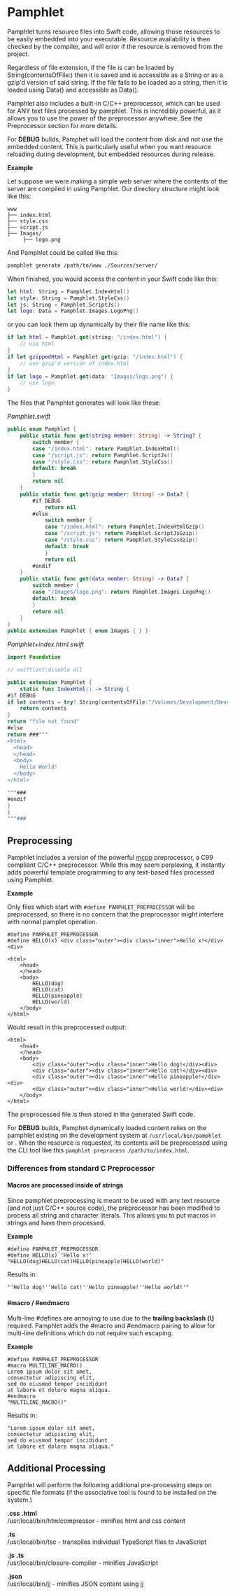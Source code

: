 # Pamphlet

Pamphlet turns resource files into Swift code, allowing those resources to be easily embedded into your executable. Resource availability is then checked by the compiler, and will error if the resource is removed from the project.

Regardless of file extension, if the file is can be loaded by String(contentsOfFile:) then it is saved and is accessible as a String or as a gzip'd version of said string.  If the file fails to be loaded as a string, then it is loaded using Data() and accessible as Data().

Pamphlet also includes a built-in C/C++ preprocessor, which can be used for ANY text files processed by pamphlet. This is incredibly powerful, as it allows you to use the power of the preprocessor anywhere.  See the Preprocessor section for more details.

For **DEBUG** builds, Pamphet will load the content from disk and not use the embedded content. This is particularly useful when you want resource reloading during development, but embedded resources during release.


**Example**

Let suppose we were making a simple web server where the contents of the server are compiled in using Pamphlet.  Our directory structure might look like this:

```
www  
├── index.html  
├── style.css  
├── script.js  
├── Images/  
     ├── logo.png  
```


And Pamphlet could be called like this:

```bash
pamphlet generate /path/to/www ./Sources/server/ 
```

When finished, you would access the content in your Swift code like this:

```swift
let html: String = Pamphlet.IndexHtml()
let style: String = Pamphlet.StyleCss()
let js: String = Pamphlet.ScriptJs()
let logo: Data = Pamphlet.Images.LogoPng()
```

or you can look them up dynamically by their file name like this:

```swift
if let html = Pamphlet.get(string: "/index.html") {
    // use html
}
if let gzippedHtml = Pamphlet.get(gzip: "/index.html") {
    // use gzip'd version of index.html
}
if let logo = Pamphlet.get(data: "Images/logo.png") {
    // use logo
}
```


The files that Pamphlet generates will look like these:

*Pamphlet.swift*

```swift
public enum Pamphlet {
    public static func get(string member: String) -> String? {
        switch member {
        case "/index.html": return Pamphlet.IndexHtml()
        case "/script.js": return Pamphlet.ScriptJs()
        case "/style.css": return Pamphlet.StyleCss()
        default: break
        }
        return nil
    }
    public static func get(gzip member: String) -> Data? {
        #if DEBUG
            return nil
        #else
            switch member {
            case "/index.html": return Pamphlet.IndexHtmlGzip()
            case "/script.js": return Pamphlet.ScriptJsGzip()
            case "/style.css": return Pamphlet.StyleCssGzip()
            default: break
            }
            return nil
        #endif
    }
    public static func get(data member: String) -> Data? {
        switch member {
        case "/Images/logo.png": return Pamphlet.Images.LogoPng()
        default: break
        }
        return nil
    }
}
public extension Pamphlet { enum Images { } }
```

*Pamphlet+index.html.swift*

```swift
import Foundation

// swiftlint:disable all

public extension Pamphlet {
    static func IndexHtml() -> String {
#if DEBUG
if let contents = try? String(contentsOfFile:"/Volumes/Development/Development/chimerasw2/Pamphlet/meta/test/index.html") {
    return contents
}
return "file not found"
#else
return ###"""
<html>
  <head>
  </head>
  <body>
    Hello World!
  </body>
</html>

"""###
#endif
}
}
"""###
```

## Preprocessing

Pamphlet includes a version of the powerful [mcpp](http://mcpp.sourceforge.net) preprocessor, a C99 compliant C/C++ preprocessor.  While this may seem perplexing, it instantly adds powerful template programming to any text-based files processed using Pamphlet.

**Example**

Only files which start with ```#define PAMPHLET_PREPROCESSOR``` will be preprocessed, so there is no concern that the preprocessor might interfere with normal pamplet operation.

```
#define PAMPHLET_PREPROCESSOR
#define HELLO(x) <div class="outer"><div class="inner">Hello x!</div><div>

<html>
	<head>
	</head>
	<body>
		HELLO(dog)
		HELLO(cat)
		HELLO(pineapple)
		HELLO(world)
	</body>
</html>
```

Would result in this preprocessed output:

```
<html>
	<head>
	</head>
	<body>
		<div class="outer"><div class="inner">Hello dog!</div><div>
		<div class="outer"><div class="inner">Hello cat!</div><div>
		<div class="outer"><div class="inner">Hello pineapple!</div><div>
		<div class="outer"><div class="inner">Hello world!</div><div>
	</body>
</html>
```

The preprocessed file is then stored in the generated Swift code.

For **DEBUG** builds, Pamphet dynamically loaded content relies on the pamphlet existing on the development system at ```/usr/local/bin/pamphlet``` or .  When the resource is requested, its contents will be preprocessed using the CLI tool like this ```pamphlet preprocess /path/to/index.html```.

### Differences from standard C Preprocessor

#### Macros are processed inside of strings
Since pamphlet preprocessing is meant to be used with any text resource (and not just C/C++ source code), the preprocessor has been modified to process all string and character literals. This allows you to put macros in strings and have them processed.

**Example**

```
#define PAMPHLET_PREPROCESSOR
#define HELLO(x) 'Hello x!'
"HELLO(dog)HELLO(cat)HELLO(pineapple)HELLO(world)"
```

Results in:

```
"'Hello dog!''Hello cat!''Hello pineapple!''Hello world!'"
```

#### #macro / #endmacro
Multi-line #defines are annoying to use due to the **trailing backslash (\\)** required. Pamphlet adds the #macro and #endmacro pairing to allow for multi-line definitions which do not require such escaping.

**Example**

```
#define PAMPHLET_PREPROCESSOR
#macro MULTILINE_MACRO()
Lorem ipsum dolor sit amet,
consectetur adipiscing elit,
sed do eiusmod tempor incididunt
ut labore et dolore magna aliqua. 
#endmacro
"MULTILINE_MACRO()"

```

Results in:

```
"Lorem ipsum dolor sit amet,
consectetur adipiscing elit,
sed do eiusmod tempor incididunt
ut labore et dolore magna aliqua."
```

## Additional Processing

Pamphlet will perform the following additional pre-processing steps on specific file formats (if the associative tool is found to be installed on the system.)

**.css** **.html**  
/usr/local/bin/htmlcompressor - minifies html and css content

**.ts**  
/usr/local/bin/tsc - transpiles individual TypeScript files to JavaScript

**.js** **.ts**  
/usr/local/bin/closure-compiler - minifies JavaScript

**.json**    
/usr/local/bin/jj - minifies JSON content using [jj](https://github.com/tidwall/jj)


